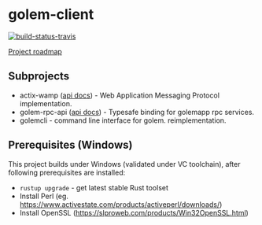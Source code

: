 # golem-client
[![build-status-travis]][travis] 

[build-status-travis]: https://travis-ci.org/golemfactory/golem-client.svg?branch=master
[travis]: https://travis-ci.org/golemfactory/golem-client

[Project roadmap](https://docs.google.com/document/d/1h1pUB-LT6YwozfqX9rAO7vrgzM5CaGGr9WsePeZ95C8) 

## Subprojects

* actix-wamp ([api docs](https://golemfactory.github.io/golem-client/latest/actix_wamp/index.html)) - Web Application Messaging Protocol implementation. 
* golem-rpc-api ([api docs](https://golemfactory.github.io/golem-client/latest/golem_rpc_api/index.html)) - Typesafe binding for golemapp rpc services. 
* golemcli - command line interface for golem. reimplementation.

## Prerequisites (Windows)

This project builds under Windows (validated under VC toolchain), after following prerequisites are installed:

* `rustup upgrade` - get latest stable Rust toolset
* Install Perl (eg. https://www.activestate.com/products/activeperl/downloads/)
* Install OpenSSL (https://slproweb.com/products/Win32OpenSSL.html)
